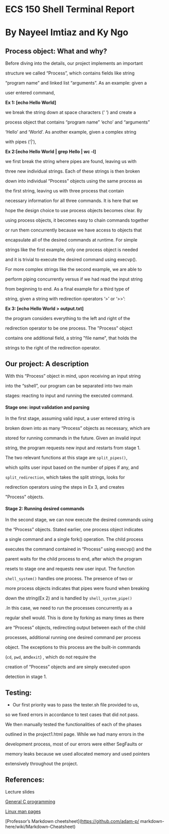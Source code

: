 # ECS 150 Shell Terminal Report
# By Nayeel Imtiaz and Ky Ngo








## Process object: What and why?

Before diving into the details, our project implements an important 

structure we called “Process”, which contains fields like string 

“program name” and linked list “arguments”. As an example: given a 

user entered command, 


**Ex 1: [echo Hello World]**


we break the string down at space characters (‘ ‘) and create a 

process object that contains “program name” ‘echo’ and “arguments” 

‘Hello’ and ‘World’. As another example, given a complex string

with pipes (‘|’),


**Ex 2:[echo Hello World | grep Hello | wc -l]**


we first break the string where pipes are found, leaving us with 

three new individual strings. Each of these strings is then broken 

down into individual “Process” objects using the same process as 

the first string, leaving us with three process that contain 

necessary information for all three commands. It is here that we 

hope the design choice to use process objects becomes clear. By 

using process objects, it becomes easy to chain commands together 

or run them concurrently because we have access to objects that 

encapsulate all of the desired commands at runtime. For simple 

strings like the first example, only one process object is needed 

and it is trivial to execute the desired command using execvp(). 

For more complex strings like the second example, we are able to 

perform piping concurrently versus if we had read the input string 

from beginning to end. As a final example for a third type of

string, given a string with redirection operators ‘>’ or ‘>>’:


**Ex 3: [echo Hello World > output.txt]**


the program considers everything to the left and right of the 

redirection operator to be one process. The "Process" object 

contains one additional field, a string "file name", that holds the 

strings to the right of the redirection operator.


## Our project: A description 

With this “Process” object in mind, upon receiving an input string

into the “sshell”, our program can be separated into two main 

stages: reacting to input and running the executed command. 


#### Stage one: input validation and parsing 

In the first stage, assuming valid input, a user entered string is 

broken down into as many “Process” objects as necessary, which are 

stored for running commands in the future. Given an invalid input 

string, the program requests new input and restarts from stage 1. 

The two relevant functions at this stage are ```split_pipes()```,

which splits user input based on the number of pipes if any, and 

```split_redirection```, which takes the split strings, looks for 

redirection operators using the steps in Ex 3, and creates 

"Process" objects. 


#### Stage 2: Running desired commands

In the second stage, we can now execute the desired commands using

the “Process” objects. Stated earlier, one process object indicates 

a single command and a single fork() operation. The child process

executes the command contained in “Process” using execvp() and the 

parent waits for the child process to end, after which the program

resets to stage one and requests new user input. The function 

```shell_system()``` handles one process. The presence of two or

more process objects indicates that pipes were found when breaking

down the string(Ex 2) and is handled by ```shell_system_pipe()```

.In this case, we need to run the processes concurrently as a

regular shell would. This is done by forking as many times as there 

are “Process” objects, redirecting output between each of the child 

processes, additional running one desired command per process 

object. The exceptions to this process are the built-in commands

(```cd```, ```pwd```, and```exit```) , which do not require the 

creation of “Process” objects and are simply executed upon 

detection in stage 1. 


## Testing:

+ Our first priority was to pass the tester.sh file provided to us,

so we fixed errors in accordance to test cases that did not pass. 

We then manually tested the functionalities of each of the phases 

outlined in the project1.html page. While we had many errors in the

development process, most of our errors were either SegFaults or 

memory leaks because we used allocated memory and used pointers 

extensively throughout the project.


## References:

Lecture slides 

[General C programming](https://stackoverflow.com/)

[Linux man pages](https://linux.die.net/man/) 

[Professor’s Markdown cheetsheet](https://github.com/adam-p/
markdown-here/wiki/Markdown-Cheatsheet) 
 